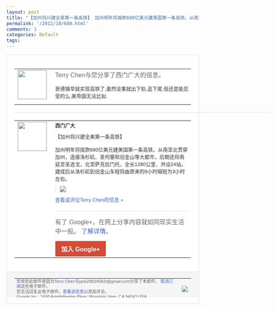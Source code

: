 ```yaml
---
layout: post
title: "【加州将兴建全美第一条高铁】 加州明年将拨款680亿美元建美国第一条高铁。从南至..."
permalink: '/2012/10/680.html'
comments: 1
categories: Default
tags: 
---
```

<div style="border:solid 1px #dfdfdf;color:#686868;font:13px Arial"><div style="background-color:#fff;padding:20px;"><table cellpadding="0" cellspacing="0"><tr><td style="padding-right:15px;vertical-align:top"><a href="https://plus.google.com/_/notifications/emlink?emrecipient=110200756825219614165&amp;emid=CJivx77dm7MCFcsDTAodKmMAAA&amp;path=%2F108643996575278738906&amp;dt=1351153087539&amp;uob=8"><img height="75" src="https://lh3.googleusercontent.com/-KKRGTyJ5Bl0/AAAAAAAAAAI/AAAAAAAAEEY/jllxqER5dCk/s75-c-k-a/photo.jpg" style="border:solid 1px #cccccc;" width="75"/></a></td><td style="width:578px;color:#333;font:13px Arial;vertical-align:top"><div style="color:#686868;font:16px Arial;padding-bottom:15px">Terry Chen与您分享了西门广大的信息。</div><div style="padding-bottom:10px">景德镇早就实现高铁了,虽然没事就出下轨,<wbr/>追下尾,但还是能忍受的么,美帝国无法比拟<wbr/>.</div></td></tr></table><div style="margin:20px 0;border-bottom:solid 1px #dfdfdf;width:670px"></div><table cellpadding="0" cellspacing="0"><tr><td style="padding-right:15px;vertical-align:top"><a href="https://plus.google.com/_/notifications/emlink?emrecipient=110200756825219614165&amp;emid=CJivx77dm7MCFcsDTAodKmMAAA&amp;path=%2F113983222510474795292&amp;dt=1351153087539&amp;uob=8"><img height="75" src="https://lh5.googleusercontent.com/-vPEjDLjfjz4/AAAAAAAAAAI/AAAAAAABAPQ/E0234Jopp_Y/s75-c-k-a/photo.jpg" style="border:solid 1px #cccccc;" width="75"/></a></td><td style="width:578px;color:#333;font:13px Arial;vertical-align:top"><div style="font-weight:bold;padding-bottom:10px">西门广大</div><div style="padding-bottom:10px">【加州将兴建全美第一条高铁】<br/><br/>加州明年将拨<wbr/>款680亿美元建美国第一条高铁。从南至北<wbr/>贯穿加州，连接洛杉矶、圣何塞和旧金山等大<wbr/>都市，后期还将南延至圣迭戈，北至萨克拉门<wbr/>托，全长1280公里，共设24站。建成后<wbr/>从洛杉矶到旧金山车程将由原来的9小时缩短<wbr/>为3小时左右。</div><div style="margin-bottom:10px;padding-left:10px; border-left:2px solid #EAEAEA"><span style="margin-right:5px"><a href="https://plus.google.com/_/notifications/emlink?emrecipient=110200756825219614165&amp;emid=CJivx77dm7MCFcsDTAodKmMAAA&amp;path=%2F108643996575278738906%2Fposts%2FNdNAQuuiLXw%3Fgpinv%3DAMIXal_OkaEvGl6qqjgM9xvBzHFYC-f1pW0CpaittioeuW7iQJ14aPaMm1FRF54m3h6Ipfx8AraP_R5rxF3KqzTJGoc727UQr9MuBDHewhvyGtWJKZF83E8&amp;dt=1351153087539&amp;uob=8" style="color:#3366CC;text-decoration:none;"><img border="0" src="https://lh4.googleusercontent.com/-FpcYz8fqrc4/UIjs0EdbRaI/AAAAAAABCQQ/umoJFrhQu0E/w160/85bdc80bjw1dy64578qn8j.jpg" style="max-height:200px;max-width:275px"/></a></span></div><a href="https://plus.google.com/_/notifications/emlink?emrecipient=110200756825219614165&amp;emid=CJivx77dm7MCFcsDTAodKmMAAA&amp;path=%2F108643996575278738906%2Fposts%2FNdNAQuuiLXw%3Fgpinv%3DAMIXal_OkaEvGl6qqjgM9xvBzHFYC-f1pW0CpaittioeuW7iQJ14aPaMm1FRF54m3h6Ipfx8AraP_R5rxF3KqzTJGoc727UQr9MuBDHewhvyGtWJKZF83E8&amp;dt=1351153087539&amp;uob=8" style="color:#3366CC;text-decoration:none">查看或评论Terry Chen的信息 »</a><div style="margin-top:20px;border-top:solid 1px #dfdfdf"><div style="padding:15px 0;color:#686868;font:16px Arial">有了 Google+，在网上分享内容就如同现实生活中一般。 <a href="http://www.google.com/+/learnmore/" style="color:#3366CC;text-decoration:none">了解详情</a>。</div><a href="https://plus.google.com/_/notifications/emlink?emrecipient=110200756825219614165&amp;emid=CJivx77dm7MCFcsDTAodKmMAAA&amp;path=%2F%3Fgpinv%3DAMIXal_OkaEvGl6qqjgM9xvBzHFYC-f1pW0CpaittioeuW7iQJ14aPaMm1FRF54m3h6Ipfx8AraP_R5rxF3KqzTJGoc727UQr9MuBDHewhvyGtWJKZF83E8&amp;dt=1351153087539&amp;uob=8" style="display:inline-block;padding:7px 15px;background-color:#d44b38; color:#fff;font-size:16px; font-weight:bold;border-radius:2px;-webkit-border-radius:2px; -moz-border-radius:2px;border:solid 1px #c43b28; white-space:nowrap;text-decoration:none">加入 Google+</a></div></td></tr></table></div><div style="border-top:solid 1px #dfdfdf;padding:0 20px; background-color:#f5f5f5"><table cellpadding="0" cellspacing="0" style="height:50px"><tbody><tr><td style="vertical-align:middle;width:100%; color:#636363;font:11px Arial; line-height:120%">您收到此邮件是因为<a href="https://plus.google.com/_/notifications/emlink?emrecipient=110200756825219614165&amp;emid=CJivx77dm7MCFcsDTAodKmMAAA&amp;path=%2F108643996575278738906%3Fgpinv%3DAMIXal_OkaEvGl6qqjgM9xvBzHFYC-f1pW0CpaittioeuW7iQJ14aPaMm1FRF54m3h6Ipfx8AraP_R5rxF3KqzTJGoc727UQr9MuBDHewhvyGtWJKZF83E8&amp;dt=1351153087539&amp;uob=8" style="color:#3366CC;text-decoration:none">Terry Chen</a>与jack29834582t@gmail.com分享了本邮件。 <a href="https://plus.google.com/_/notifications/emlink?emrecipient=110200756825219614165&amp;emid=CJivx77dm7MCFcsDTAodKmMAAA&amp;path=%2F_%2Fnonplus%2Femailsettings%3Fgpinv%3DAMIXal_OkaEvGl6qqjgM9xvBzHFYC-f1pW0CpaittioeuW7iQJ14aPaMm1FRF54m3h6Ipfx8AraP_R5rxF3KqzTJGoc727UQr9MuBDHewhvyGtWJKZF83E8%26est%3DADH5u8WgVrec308GfqcW8uDUg_cCAK4wRzCdNfhn1umwfwRWlbC4ZGMbiUzpTZom5xphE2Sts3eAyI7mSECjp2VjPKCJW0cMn_Hgr2YIbP-7VD1yhCdN8ApxO1_DU7Ns1ZWUVMn23KMYuYj5tCRWs4AifxXDusDjVg&amp;dt=1351153087539&amp;uob=8" style="color:#3366CC;text-decoration:none">取消订阅</a>这些电子邮件。<br/>您无法回复此电子邮件。<a href="https://plus.google.com/_/notifications/emlink?emrecipient=110200756825219614165&amp;emid=CJivx77dm7MCFcsDTAodKmMAAA&amp;path=%2F108643996575278738906%2Fposts%2FNdNAQuuiLXw%3Fgpinv%3DAMIXal_OkaEvGl6qqjgM9xvBzHFYC-f1pW0CpaittioeuW7iQJ14aPaMm1FRF54m3h6Ipfx8AraP_R5rxF3KqzTJGoc727UQr9MuBDHewhvyGtWJKZF83E8&amp;dt=1351153087539&amp;uob=8" style="color:#3366CC;text-decoration:none">查看该信息</a>以添加评论。<br/>Google Inc., 1600 Amphitheatre Pkwy, Mountain View, CA 94043 USA<br/></td><td><img src="https://ssl.gstatic.com/s2/oz/images/notifications/logo/google-plus-6617a72bb36cc548861652780c9e6ff1.png"/></td></tr></tbody></table></div></div>